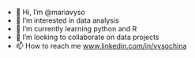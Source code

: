 - 👋 Hi, I’m @mariavyso
- 👀 I’m interested in data analysis
- 🌱 I’m currently learning python and R
- 💞️ I’m looking to collaborate on data projects
- 📫 How to reach me www.linkedin.com/in/vysochina

<!---
mariavyso/mariavyso is a ✨ special ✨ repository because its `README.md` (this file) appears on your GitHub profile.
You can click the Preview link to take a look at your changes.
--->
